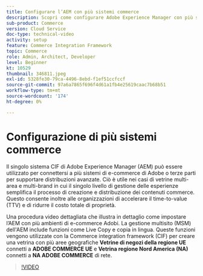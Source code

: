 ```yaml
---
title: Configurare l’AEM con più sistemi commerce
description: Scopri come configurare Adobe Experience Manager con più sistemi Commerce. Questo consente ai progetti di supportare un singolo livello di gestione delle esperienze che si connette a più back-end di e-commerce di Adobi o terze parti per vetrine multi-marchio e multi-area.
sub-product: Commerce
version: Cloud Service
doc-type: technical-video
activity: setup
feature: Commerce Integration Framework
topic: Commerce
role: Admin, Architect, Developer
level: Beginner
kt: 10529
thumbnail: 346811.jpeg
exl-id: 5328fe30-79ca-4496-8ebd-f1ef51ccfccf
source-git-commit: 97a6a7865f696f4d61a1fb4e25619caac7b68b51
workflow-type: tm+mt
source-wordcount: '174'
ht-degree: 0%

---
```


# Configurazione di più sistemi commerce

Il singolo sistema CIF di Adobe Experience Manager (AEM) può essere utilizzato per connettersi a più sistemi di e-commerce di Adobe o terze parti per supportare distribuzioni avanzate. Ciò è utile nei casi di vetrine multi-area e multi-brand in cui il singolo livello di gestione delle esperienze semplifica il processo di creazione e distribuzione dei contenuti commerce. Questo consente inoltre alle organizzazioni di accelerare il time-to-value (TTV) e di ridurre il costo totale di proprietà.

Una procedura video dettagliata che illustra in dettaglio come impostare l’AEM con più ambienti di e-commerce Adobi. La gestione multisito (MSM) dell&#39;AEM include funzioni come Live Copy e copia in lingua. Queste funzioni vengono utilizzate con la Commerce integration framework (CIF) per creare una vetrina con più aree geografiche __Vetrine di negozi della regione UE__ connetti a __ADOBE COMMERCE UE__ e __Vetrina regione Nord America (NA)__ connetti a __NA ADOBE COMMERCE__ di rete.

>[!VIDEO](https://video.tv.adobe.com/v/346811/?quality=12&learn=on)
